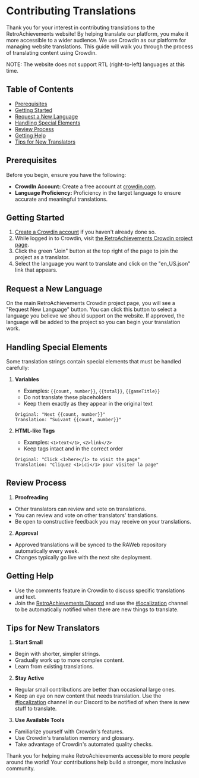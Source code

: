 # Contributing Translations

Thank you for your interest in contributing translations to the RetroAchievements website! By helping translate our platform, you make it more accessible to a wider audience. We use Crowdin as our platform for managing website translations. This guide will walk you through the process of translating content using Crowdin.

NOTE: The website does not support RTL (right-to-left) languages at this time.

## Table of Contents

- [Prerequisites](#prerequisites)
- [Getting Started](#getting-started)
- [Request a New Language](#request-a-new-language)
- [Handling Special Elements](#handling-special-elements)
- [Review Process](#review-process)
- [Getting Help](#getting-help)
- [Tips for New Translators](#tips-for-new-translators)

## Prerequisites

Before you begin, ensure you have the following:

- **CrowdIn Account:** Create a free account at [crowdin.com](https://accounts.crowdin.com/login?continue=%2Fproject%2Fretroachievements).
- **Language Proficiency:** Proficiency in the target language to ensure accurate and meaningful translations.

## Getting Started

1. [Create a Crowdin account](https://accounts.crowdin.com/login?continue=%2Fproject%2Fretroachievements) if you haven't already done so.
2. While logged in to Crowdin, visit [the RetroAchievements Crowdin project page](https://crowdin.com/project/retroachievements).
3. Click the green "Join" button at the top right of the page to join the project as a translator.
4. Select the language you want to translate and click on the "en_US.json" link that appears.

## Request a New Language

On the main RetroAchievements Crowdin project page, you will see a "Request New Language" button. You can click this button to select a language you believe we should support on the website. If approved, the language will be added to the project so you can begin your translation work.

## Handling Special Elements

Some translation strings contain special elements that must be handled carefully:

1. **Variables**

   - Examples: `{{count, number}}`, `{{total}}`, `{{gameTitle}}`
   - Do not translate these placeholders
   - Keep them exactly as they appear in the original text

   ```
   Original: "Next {{count, number}}"
   Translation: "Suivant {{count, number}}"
   ```

2. **HTML-like Tags**
   - Examples: `<1>text</1>`, `<2>link</2>`
   - Keep tags intact and in the correct order
   ```
   Original: "Click <1>here</1> to visit the page"
   Translation: "Cliquez <1>ici</1> pour visiter la page"
   ```

## Review Process

1. **Proofreading**

- Other translators can review and vote on translations.
- You can review and vote on other translators' translations.
- Be open to constructive feedback you may receive on your translations.

2. **Approval**

- Approved translations will be synced to the RAWeb repository automatically every week.
- Changes typically go live with the next site deployment.

## Getting Help

- Use the comments feature in Crowdin to discuss specific translations and text.
- Join the [RetroAchievements Discord](https://discord.gg/invite/retroachievements) and use the [#localization](https://discord.com/channels/310192285306454017/1299083037908406402) channel to be automatically notified when there are new things to translate.

## Tips for New Translators

1. **Start Small**

- Begin with shorter, simpler strings.
- Gradually work up to more complex content.
- Learn from existing translations.

2. **Stay Active**

- Regular small contributions are better than occasional large ones.
- Keep an eye on new content that needs translation. Use the [#localization](https://discord.com/channels/310192285306454017/1299083037908406402) channel in our Discord to be notified of when there is new stuff to translate.

3. **Use Available Tools**

- Familiarize yourself with Crowdin's features.
- Use Crowdin's translation memory and glossary.
- Take advantage of Crowdin's automated quality checks.

Thank you for helping make RetroAchievements accessible to more people around the world! Your contributions help build a stronger, more inclusive community.
